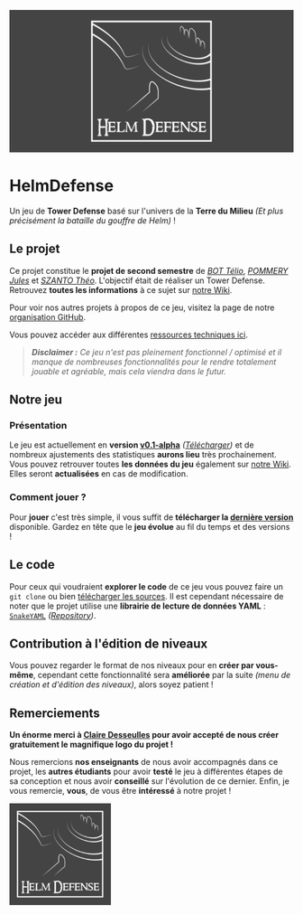 [![Bannière Helm Defense](https://github.com/HelmDefense/HelmDefense/blob/wiki/img/Banner%20Helm%20Defense.png)](https://github.com/HelmDefense/HelmDefense/releases "Accéder à la dernière version du jeu")

# HelmDefense
Un jeu de __Tower Defense__ basé sur l'univers de la __Terre du Milieu__ *(Et plus précisément la bataille du gouffre de Helm)* !

## Le projet
Ce projet constitue le __projet de second semestre__ de *[BOT Télio](https://github.com/TelioBOT "Accéder au profil GitHub")*, *[POMMERY Jules](https://github.com/JulesPopo "Accéder au profil GitHub")* et *[SZANTO Théo](https://github.com/indyteo "Accéder au profil GitHub")*. L'objectif était de réaliser un Tower Defense. Retrouvez __toutes les informations__ à ce sujet sur [notre Wiki](https://github.com/HelmDefense/HelmDefense/wiki "Helm Defense Wiki").

Pour voir nos autres projets à propos de ce jeu, visitez la page de notre [organisation GitHub](https://github.com/HelmDefense "Accéder au profil GitHub").

Vous pouvez accéder aux différentes [ressources techniques ici](https://github.com/HelmDefense/HelmDefense/blob/master/DOCS.md).

> *__Disclaimer :__ Ce jeu n'est pas pleinement fonctionnel / optimisé et il manque de nombreuses fonctionnalités pour le rendre totalement jouable et agréable, mais cela viendra dans le futur.*

## Notre jeu
### Présentation
Le jeu est actuellement en __version [v0.1-alpha](https://github.com/HelmDefense/HelmDefense/releases/tag/v0.1-alpha "Cette version est une Pre-Release")__ *([Télécharger](https://github.com/HelmDefense/HelmDefense/releases/download/v0.1-alpha/HelmDefense_v0.1-alpha.jar "Cliquer pour télécharger la version v0.1-alpha"))* et de nombreux ajustements des statistiques __aurons lieu__ très prochainement. Vous pouvez retrouver toutes __les données du jeu__ également sur [notre Wiki](https://github.com/HelmDefense/HelmDefense/wiki "Helm Defense Wiki"). Elles seront __actualisées__ en cas de modification.

### Comment jouer ?
Pour __jouer__ c'est très simple, il vous suffit de __télécharger la [dernière version](https://github.com/HelmDefense/HelmDefense/releases "Pre-Release v0.1-alpha")__ disponible. Gardez en tête que le __jeu évolue__ au fil du temps et des versions !

## Le code
Pour ceux qui voudraient __explorer le code__ de ce jeu vous pouvez faire un `git clone` ou bien [télécharger les sources](https://github.com/HelmDefense/HelmDefense/archive/master.zip "Sources en format ZIP"). Il est cependant nécessaire de noter que le projet utilise une __librairie de lecture de données YAML__ : [`SnakeYAML`](https://github.com/HelmDefense/HelmDefense/raw/wiki/snakeyaml.jar "Télécharger la librairie à ajouter au Class Path dans l'IDE") *([Repository](https://bitbucket.org/asomov/snakeyaml "Visiter le repository de la librairie"))*.

## Contribution à l'édition de niveaux
Vous pouvez regarder le format de nos niveaux pour en __créer par vous-même__, cependant cette fonctionnalité sera __améliorée__ par la suite *(menu de création et d'édition des niveaux)*, alors soyez patient !

## Remerciements
__Un énorme merci à [Claire Desseulles](https://www.claire-desseulles.com/ "Visiter le site Web") pour avoir accepté de nous créer gratuitement le magnifique logo du projet !__

Nous remercions __nos enseignants__ de nous avoir accompagnés dans ce projet, les __autres étudiants__ pour avoir __testé__ le jeu à différentes étapes de sa conception et nous avoir __conseillé__ sur l'évolution de ce dernier. Enfin, je vous remercie, __vous__, de vous être __intéressé__ à notre projet !

[![Logo Helm Defense](https://github.com/HelmDefense/HelmDefense/blob/wiki/img/Logo%20Helm%20Defense%20Colored%20Small.png "Helm Defense - Logo by Claire Desseulles")](https://github.com/HelmDefense/HelmDefense)
